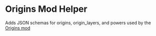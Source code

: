 # Origins Mod Helper

Adds JSON schemas for origins, origin_layers, and powers used by the [Origins mod](https://www.curseforge.com/minecraft/mc-mods/origins)
